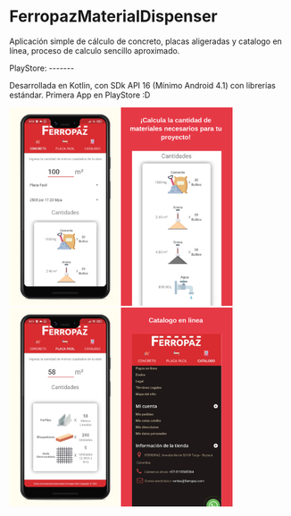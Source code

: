 # FerropazMaterialDispenser
Aplicación simple de cálculo de concreto, placas aligeradas y catalogo en línea, proceso de calculo sencillo aproximado.

PlayStore: -------

Desarrollada en Kotlin, con SDk API 16 (Mínimo Android 4.1) con librerías estándar.
Primera App en PlayStore :D

<img src="screenshots/Phone Screenshot 1.jpg" width="200"><img src="screenshots/Phone Screenshot 2.jpg" width="200"><img src="screenshots/Phone Screenshot 3.jpg" width="200"><img src="screenshots/Phone Screenshot 4.jpg" width="200">
